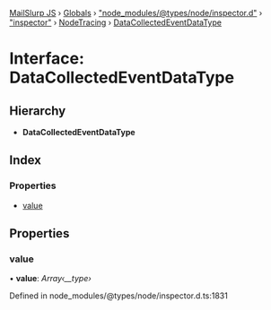 [MailSlurp JS](../README.md) › [Globals](../globals.md) › ["node_modules/@types/node/inspector.d"](../modules/_node_modules__types_node_inspector_d_.md) › ["inspector"](../modules/_node_modules__types_node_inspector_d_._inspector_.md) › [NodeTracing](../modules/_node_modules__types_node_inspector_d_._inspector_.nodetracing.md) › [DataCollectedEventDataType](_node_modules__types_node_inspector_d_._inspector_.nodetracing.datacollectedeventdatatype.md)

# Interface: DataCollectedEventDataType

## Hierarchy

* **DataCollectedEventDataType**

## Index

### Properties

* [value](_node_modules__types_node_inspector_d_._inspector_.nodetracing.datacollectedeventdatatype.md#value)

## Properties

###  value

• **value**: *Array‹__type›*

Defined in node_modules/@types/node/inspector.d.ts:1831
